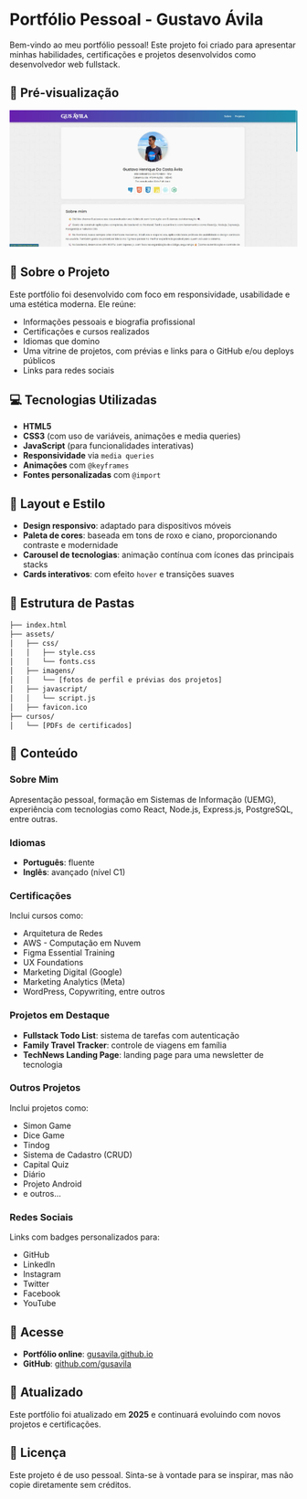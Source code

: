 # Portfólio Pessoal - Gustavo Ávila

Bem-vindo ao meu portfólio pessoal! Este projeto foi criado para apresentar minhas habilidades, certificações e projetos desenvolvidos como desenvolvedor web fullstack.

## 📸 Pré-visualização

![Preview do portfólio](assets/imagens/preview.webp)

## 📌 Sobre o Projeto

Este portfólio foi desenvolvido com foco em responsividade, usabilidade e uma estética moderna. Ele reúne:

- Informações pessoais e biografia profissional
- Certificações e cursos realizados
- Idiomas que domino
- Uma vitrine de projetos, com prévias e links para o GitHub e/ou deploys públicos
- Links para redes sociais

## 💻 Tecnologias Utilizadas

- **HTML5**
- **CSS3** (com uso de variáveis, animações e media queries)
- **JavaScript** (para funcionalidades interativas)
- **Responsividade** via `media queries`
- **Animações** com `@keyframes`
- **Fontes personalizadas** com `@import`

## 🎨 Layout e Estilo

- **Design responsivo**: adaptado para dispositivos móveis
- **Paleta de cores**: baseada em tons de roxo e ciano, proporcionando contraste e modernidade
- **Carousel de tecnologias**: animação contínua com ícones das principais stacks
- **Cards interativos**: com efeito `hover` e transições suaves

## 📂 Estrutura de Pastas

```
├── index.html
├── assets/
│   ├── css/
│   │   ├── style.css
│   │   └── fonts.css
│   ├── imagens/
│   │   └── [fotos de perfil e prévias dos projetos]
│   ├── javascript/
│   │   └── script.js
│   ├── favicon.ico
├── cursos/
│   └── [PDFs de certificados]
```

## 🧠 Conteúdo

### Sobre Mim
Apresentação pessoal, formação em Sistemas de Informação (UEMG), experiência com tecnologias como React, Node.js, Express.js, PostgreSQL, entre outras.

### Idiomas
- **Português**: fluente
- **Inglês**: avançado (nível C1)

### Certificações
Inclui cursos como:
- Arquitetura de Redes
- AWS - Computação em Nuvem
- Figma Essential Training
- UX Foundations
- Marketing Digital (Google)
- Marketing Analytics (Meta)
- WordPress, Copywriting, entre outros

### Projetos em Destaque
- **Fullstack Todo List**: sistema de tarefas com autenticação
- **Family Travel Tracker**: controle de viagens em família
- **TechNews Landing Page**: landing page para uma newsletter de tecnologia

### Outros Projetos
Inclui projetos como:
- Simon Game
- Dice Game
- Tindog
- Sistema de Cadastro (CRUD)
- Capital Quiz
- Diário
- Projeto Android
- e outros...

### Redes Sociais
Links com badges personalizados para:
- GitHub
- LinkedIn
- Instagram
- Twitter
- Facebook
- YouTube

## 🔗 Acesse

- **Portfólio online**: [gusavila.github.io](https://gusavila.github.io/portifolio/)
- **GitHub**: [github.com/gusavila](https://github.com/gusavila)

## 📅 Atualizado

Este portfólio foi atualizado em **2025** e continuará evoluindo com novos projetos e certificações.

## 🧾 Licença

Este projeto é de uso pessoal. Sinta-se à vontade para se inspirar, mas não copie diretamente sem créditos.